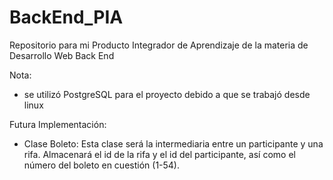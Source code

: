 # BackEnd_PIA
Repositorio para mi Producto Integrador de Aprendizaje de la materia de Desarrollo Web Back End

Nota: 
* se utilizó PostgreSQL para el proyecto debido a que se trabajó desde linux


Futura Implementación: 
* Clase Boleto: Esta clase será la intermediaria entre un participante y una rifa. Almacenará el id de la rifa y el id del participante, así como el número del boleto en cuestión (1-54). 

